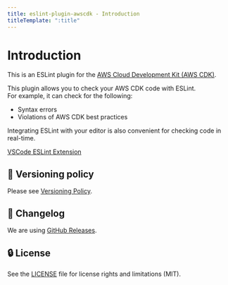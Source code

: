 ```yaml
---
title: eslint-plugin-awscdk - Introduction
titleTemplate: ":title"
---
```


# Introduction

This is an ESLint plugin for the [AWS Cloud Development Kit (AWS CDK)](https://aws.amazon.com/cdk/).

This plugin allows you to check your AWS CDK code with ESLint.  
For example, it can check for the following:

- Syntax errors
- Violations of AWS CDK best practices

Integrating ESLint with your editor is also convenient for checking code in real-time.

[VSCode ESLint Extension](https://marketplace.visualstudio.com/items?itemName=dbaeumer.vscode-eslint)

## 🚥 Versioning policy

Please see [Versioning Policy](https://github.com/ren-yamanashi/eslint-plugin-awscdk/blob/main/VERSIONING_POLICY.md).

## 📰 Changelog

We are using [GitHub Releases](https://github.com/ren-yamanashi/eslint-plugin-awscdk/releases).

## 🔒 License

See the [LICENSE](https://github.com/ren-yamanashi/eslint-plugin-awscdk/blob/main/LICENSE) file for license rights and limitations (MIT).
